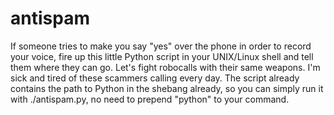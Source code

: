 # antispam
If someone tries to make you say "yes" over the phone in order to record your voice, fire up this little Python script in your UNIX/Linux shell and tell them where they can go. 
Let's fight robocalls with their same weapons. I'm sick and tired of these scammers calling every day.
The script already contains the path to Python in the shebang already, so you can simply run it with ./antispam.py, no need to prepend "python" to your command.
